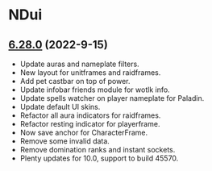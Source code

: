 # NDui

## [6.28.0](https://github.com/siweia/NDui/tree/6.28.0) (2022-9-15)

- Update auras and nameplate filters.
- New layout for unitframes and raidframes.
- Add pet castbar on top of power.
- Update infobar friends module for wotlk info.
- Update spells watcher on player nameplate for Paladin.
- Update default UI skins.
- Refactor all aura indicators for raidframes.
- Refactor resting indicator for playerframe.
- Now save anchor for CharacterFrame.
- Remove some invalid data.
- Remove domination ranks and instant sockets.
- Plenty updates for 10.0, support to build 45570.